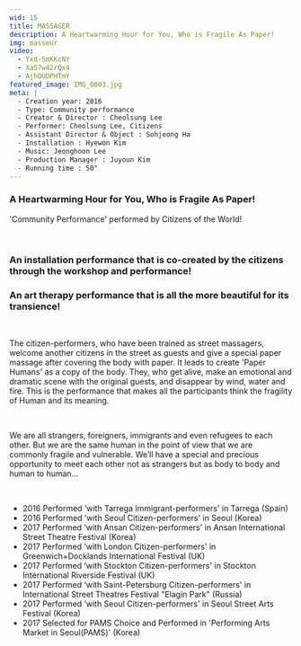 ```yaml
---
wid: 15
title: MASSAGER
description: A Heartwarming Hour for You, Who is Fragile As Paper!
img: masseur
video:
  - Yxd-SmKKcNY
  - Xa57w42rQx4
  - AjhQUDPHTmY
featured_image: IMG_0003.jpg
meta: |
  - Creation year: 2016
  - Type: Community performance
  - Creator & Director : Cheolsung Lee
  - Performer: Cheolsung Lee, Citizens
  - Assistant Director & Object : Sohjeong Ha
  - Installation : Hyewon Kim
  - Music: Jeonghoon Lee
  - Production Manager : Juyoun Kim
  - Running time : 50"
---
```


### A Heartwarming Hour for You, Who is Fragile As Paper!

'Community Performance' performed by Citizens of the World!

&nbsp;

### An installation performance that is co-created by the citizens through the workshop and performance!

### An art therapy performance that is all the more beautiful for its transience!

&nbsp;

The citizen-performers, who have been trained as street massagers, welcome another citizens in the street as guests and give a special paper massage after covering the body with paper. It leads to create 'Paper Humans' as a copy of the body. They, who get alive, make an emotional and dramatic scene with the original guests, and disappear by wind, water and fire. This is the performance that makes all the participants think the fragility of Human and its meaning.

&nbsp;

We are all strangers, foreigners, immigrants and even refugees to each other. But we are the same human in the point of view that we are commonly fragile and vulnerable. We’ll have a special and precious opportunity to meet each other not as strangers but as body to body and human to human…

&nbsp;

- 2016 Performed ‘with Tarrega Immigrant-performers' in Tarrega (Spain)
- 2016 Performed ‘with Seoul Citizen-performers' in Seoul (Korea)
- 2017 Performed ‘with Ansan Citizen-performers' in Ansan International Street Theatre Festival (Korea)
- 2017 Performed ‘with London Citizen-performers' in Greenwich+Docklands International Festival (UK)
- 2017 Performed ‘with Stockton Citizen-performers' in Stockton International Riverside Festival (UK)
- 2017 Performed ‘with Saint-Petersburg Citizen-performers' in International Street Theatres Festival "Elagin Park" (Russia)
- 2017 Performed ‘with Seoul Citizen-performers' in Seoul Street Arts Festival (Korea)
- 2017 Selected for PAMS Choice and Performed in 'Performing Arts Market in Seoul(PAMS)' (Korea)

&nbsp;
